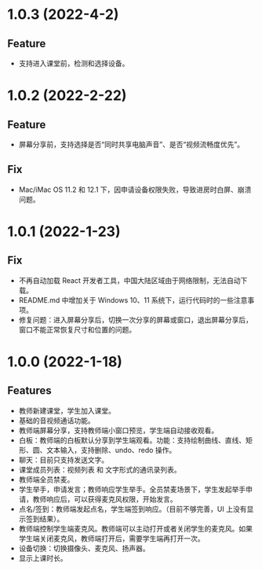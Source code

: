 # 1.0.3 (2022-4-2)

## Feature

- 支持进入课堂前，检测和选择设备。

# 1.0.2 (2022-2-22)

## Feature

- 屏幕分享前，支持选择是否“同时共享电脑声音”、是否“视频流畅度优先”。

## Fix

- Mac/iMac OS 11.2 和 12.1 下，因申请设备权限失败，导致进房时白屏、崩溃问题。

# 1.0.1 (2022-1-23)

## Fix

- 不再自动加载 React 开发者工具，中国大陆区域由于网络限制，无法自动下载。
- README.md 中增加关于 Windows 10、11 系统下，运行代码时的一些注意事项。
- 修复问题：进入屏幕分享后，切换一次分享的屏幕或窗口，退出屏幕分享后，窗口不能正常恢复尺寸和位置的问题。

# 1.0.0 (2022-1-18)

## Features

- 教师新建课堂，学生加入课堂。
- 基础的音视频通话功能。
- 教师端屏幕分享，支持教师端小窗口预览，学生端自动接收观看。
- 白板：教师端的白板默认分享到学生端观看。功能：支持绘制曲线、直线、矩形、圆、文本输入，支持删除、undo、redo 操作。
- 聊天：目前只支持发送文字。
- 课堂成员列表：视频列表 和 文字形式的通讯录列表。
- 教师端全员禁麦。
- 学生举手，申请发言；教师响应学生举手。全员禁麦场景下，学生发起举手申请，教师响应后，可以获得麦克风权限，开始发言。
- 点名/签到：教师端发起点名，学生端签到响应。（目前不够完善，UI 上没有显示签到结果）。
- 教师端控制学生端麦克风。教师端可以主动打开或者关闭学生的麦克风。如果学生端关闭麦克风，教师端打开后，需要学生端再打开一次。
- 设备切换：切换摄像头、麦克风、扬声器。
- 显示上课时长。
